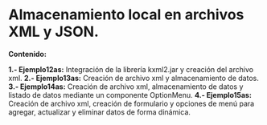 # Almacenamiento local en archivos XML y JSON.

**Contenido:** 

**1.- Ejemplo12as:** Integración de la librería kxml2.jar y creación del archivo xml.
**2.- Ejemplo13as:** Creación de archivo xml y almacenamiento de datos.
**3.- Ejemplo14as:** Creación de archivo xml, almacenamiento de datos y listado de datos mediante un componente OptionMenu.
**4.- Ejemplo15as:** Creación de archivo xml, creación de formulario y opciones de menú para agregar, actualizar y eliminar datos de forma dinámica.
